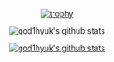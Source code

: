 <div align="center">

[![trophy](https://github-profile-trophy.vercel.app/?username=god1hyuk&theme=dracula&row=1&column=5)](https://github.com/ryo-ma/github-profile-trophy)

![god1hyuk's github stats](https://github-readme-stats.vercel.app/api?username=god1hyuk&show_icons=true&theme=radical)

[![god1hyuk's github stats](https://github-readme-stats.vercel.app/api/top-langs/?username=god1hyuk&show_icons=true&hide_border=true&title_color=004386&icon_color=004386&theme=radical)](https://github.com/god1hyuk)
